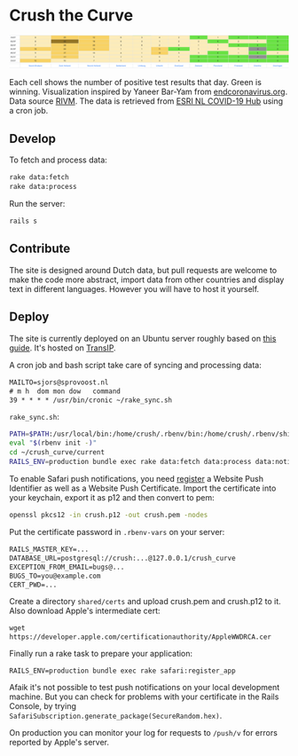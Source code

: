 # Crush the Curve

![site preview](/preview.png)

Each cell shows the number of positive test results that day. Green is winning.
Visualization inspired by Yaneer Bar-Yam from [endcoronavirus.org](https://www.endcoronavirus.org). Data source [RIVM](https://www.databronnencovid19.nl).
The data is retrieved from [ESRI NL COVID-19 Hub](http://esri.nl/corona") using
a cron job.

## Develop

To fetch and process data:

```sh
rake data:fetch
rake data:process
```

Run the server:

```sh
rails s
```

## Contribute

The site is designed around Dutch data, but pull requests are welcome to make the
code more abstract, import data from other countries and display text in different
languages. However you will have to host it yourself.

## Deploy

The site is currently deployed on an Ubuntu server roughly based on [this guide](https://gorails.com/deploy/ubuntu/20.04). It's hosted on [TransIP](https://www.transip.eu).

A cron job and bash script take care of syncing and processing data:

```
MAILTO=sjors@sprovoost.nl
# m h  dom mon dow   command
39 * * * * /usr/bin/cronic ~/rake_sync.sh
```

`rake_sync.sh`:

```sh
PATH=$PATH:/usr/local/bin:/home/crush/.rbenv/bin:/home/crush/.rbenv/shims
eval "$(rbenv init -)"
cd ~/crush_curve/current
RAILS_ENV=production bundle exec rake data:fetch data:process data:notify
```

To enable Safari push notifications, you need [register](https://developer.apple.com) a Website Push Identifier as well as a Website Push Certificate. Import the certificate into your keychain, export it as p12 and then convert to pem:

```sh
openssl pkcs12 -in crush.p12 -out crush.pem -nodes
```

Put the certificate password in `.rbenv-vars` on your server:

```
RAILS_MASTER_KEY=...
DATABASE_URL=postgresql://crush:...@127.0.0.1/crush_curve
EXCEPTION_FROM_EMAIL=bugs@...
BUGS_TO=you@example.com
CERT_PWD=...
```

Create a directory `shared/certs` and upload crush.pem and crush.p12 to it. Also download Apple's intermediate cert:

```
wget https://developer.apple.com/certificationauthority/AppleWWDRCA.cer
```

Finally run a rake task to prepare your application:

```
RAILS_ENV=production bundle exec rake safari:register_app
```

Afaik it's not possible to test push notifications on your local development machine.
But you can check for problems with your certificate in the Rails Console, by trying
`SafariSubscription.generate_package(SecureRandom.hex)`.

On production you can monitor your log for requests to `/push/v` for errors reported by Apple's server.
